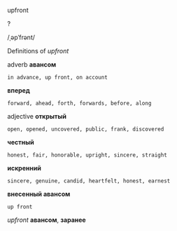 upfront

?

/ˌəpˈfrənt/

Definitions of _upfront_

adverb
**авансом**

    in advance, up front, on account
**вперед**

    forward, ahead, forth, forwards, before, along

adjective
**открытый**

    open, opened, uncovered, public, frank, discovered
**честный**

    honest, fair, honorable, upright, sincere, straight
**искренний**

    sincere, genuine, candid, heartfelt, honest, earnest
**внесенный авансом**

    up front

_upfront_
**авансом**, **заранее**